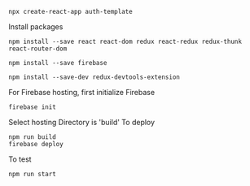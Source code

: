 ```
npx create-react-app auth-template
```
Install packages
```
npm install --save react react-dom redux react-redux redux-thunk react-router-dom

npm install --save firebase

npm install --save-dev redux-devtools-extension
```
For Firebase hosting, first initialize Firebase
```
firebase init
```
Select hosting
Directory is 'build'
To deploy
```
npm run build
firebase deploy
```
To test
```
npm run start
```
